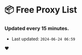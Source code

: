 # :package: Free Proxy List
### Updated every 15 minutes.

- Last updated: `2024-06-24 06:59`

:heart:
